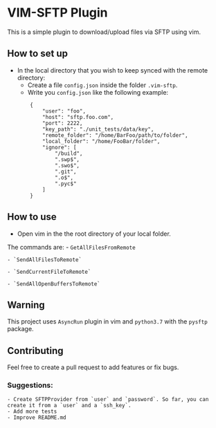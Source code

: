# VIM-SFTP Plugin

This is a simple plugin to download/upload files via SFTP using vim.

## How to set up

- In the local directory that you wish to keep synced with the remote directory:
	- Create a file `config.json` inside the folder `.vim-sftp`.
	- Write you `config.json` like the following example:
	```
		{
			"user": "foo",
			"host": "sftp.foo.com",
			"port": 2222,
			"key_path": "./unit_tests/data/key",
			"remote_folder": "/home/BarFoo/path/to/folder",
			"local_folder": "/home/FooBar/folder",
			"ignore": [
				"/build",
				".swp$",
				".swo$",
				".git",
				".o$",
				".pyc$"
			]
		}
	```

## How to use
- Open vim in the the root directory of your local folder.

The commands are:
	- `GetAllFilesFromRemote`

	- `SendAllFilesToRemote`

	- `SendCurrentFileToRemote`

	- `SendAllOpenBuffersToRemote`

## Warning
This project uses `AsyncRun` plugin in vim and `python3.7` with the `pysftp` package.

## Contributing
Feel free to create a pull request to add features or fix bugs.

### Suggestions:
	- Create SFTPProvider from `user` and `password`. So far, you can create it from a `user` and a `ssh_key`.
	- Add more tests
	- Improve README.md
